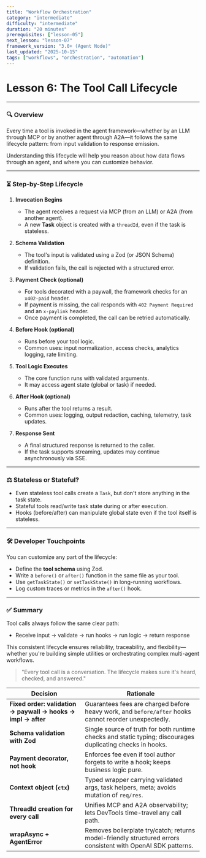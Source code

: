 ```yaml
---
title: "Workflow Orchestration"
category: "intermediate"
difficulty: "intermediate"
duration: "20 minutes"
prerequisites: ["lesson-05"]
next_lesson: "lesson-07"
framework_version: "3.0+ (Agent Node)"
last_updated: "2025-10-15"
tags: ["workflows", "orchestration", "automation"]
---
```


# **Lesson 6: The Tool Call Lifecycle**

---

### 🔍 Overview

Every time a tool is invoked in the agent framework—whether by an LLM through MCP or by another agent through A2A—it follows the same lifecycle pattern: from input validation to response emission.

Understanding this lifecycle will help you reason about how data flows through an agent, and where you can customize behavior.

---

### ⏳ Step-by-Step Lifecycle

1. **Invocation Begins**

   - The agent receives a request via MCP (from an LLM) or A2A (from another agent).
   - A new **Task** object is created with a `threadId`, even if the task is stateless.

2. **Schema Validation**

   - The tool's input is validated using a Zod (or JSON Schema) definition.
   - If validation fails, the call is rejected with a structured error.

3. **Payment Check (optional)**

   - For tools decorated with a paywall, the framework checks for an `x402-paid` header.
   - If payment is missing, the call responds with `402 Payment Required` and an `x-paylink` header.
   - Once payment is completed, the call can be retried automatically.

4. **Before Hook (optional)**

   - Runs before your tool logic.
   - Common uses: input normalization, access checks, analytics logging, rate limiting.

5. **Tool Logic Executes**

   - The core function runs with validated arguments.
   - It may access agent state (global or task) if needed.

6. **After Hook (optional)**

   - Runs after the tool returns a result.
   - Common uses: logging, output redaction, caching, telemetry, task updates.

7. **Response Sent**

   - A final structured response is returned to the caller.
   - If the task supports streaming, updates may continue asynchronously via SSE.

---

### ⚖️ Stateless or Stateful?

- Even stateless tool calls create a `Task`, but don't store anything in the task state.
- Stateful tools read/write task state during or after execution.
- Hooks (before/after) can manipulate global state even if the tool itself is stateless.

---

### 🛠️ Developer Touchpoints

You can customize any part of the lifecycle:

- Define the **tool schema** using Zod.
- Write a `before()` or `after()` function in the same file as your tool.
- Use `getTaskState()` or `setTaskState()` in long-running workflows.
- Log custom traces or metrics in the `after()` hook.

---

### ✅ Summary

Tool calls always follow the same clear path:

- Receive input → validate → run hooks → run logic → return response

This consistent lifecycle ensures reliability, traceability, and flexibility—whether you're building simple utilities or orchestrating complex multi-agent workflows.

> "Every tool call is a conversation. The lifecycle makes sure it's heard, checked, and answered."

| Decision                                                     | Rationale                                                                                                    |
| ------------------------------------------------------------ | ------------------------------------------------------------------------------------------------------------ |
| **Fixed order: validation → paywall → hooks → impl → after** | Guarantees fees are charged before heavy work, and `before/after` hooks cannot reorder unexpectedly.         |
| **Schema validation with Zod**                               | Single source of truth for both runtime checks and static typing; discourages duplicating checks in hooks.   |
| **Payment decorator, not hook**                              | Enforces fee even if tool author forgets to write a hook; keeps business logic pure.                         |
| **Context object (`ctx`)**                                   | Typed wrapper carrying validated args, task helpers, meta; avoids mutation of `req/res`.                     |
| **ThreadId creation for every call**                         | Unifies MCP and A2A observability; lets DevTools time-travel any call path.                                  |
| **wrapAsync + AgentError**                                   | Removes boilerplate try/catch; returns model-friendly structured errors consistent with OpenAI SDK patterns. |

